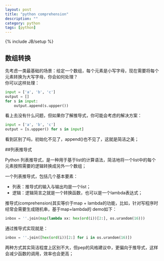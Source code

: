 ```yaml
---
layout: post
title: "python comprehension"
description: ""
category: python
tags: [python]
---
```

{% include JB/setup %}

## 数组转换
先考虑一类最基础的场景：给定一个数组，每个元素是小写字母，现在需要将每个元素转换为大写字母，你会如何处理？  
你可以这样处理：  
```python
input = ['a', 'b', 'c']  
output = []  
for s in input:  
    output.append(s.uppper())  

```  

看上去没有什么问题，但如果你了解推导式，你可能会考虑的解决方案：


```python
input = ['a', 'b', 'c']
output = [s.uppper() for s in input]

```

看到区别了吗，初始化不见了，append()也不见了，这就是简洁之美；

##列表推导式
  
Python 列表推导式，是一种用于基于list的计算语法，简洁地将一个list中的每个元素按照需要的逻辑转换成另外一个数组；


一个列表推导式，包括几个基本要素：


* 列表：推导式的输入与输出均是一个list；
* 逻辑：逻辑简言之就是一个转换函数，也可以是一个lambda表达式；


推导式(comprehension)其实等价于map + lambda的功能，比如，针对写程序时经常会需要生成随机串，基于map+lambda的
demo如下：


```python
inbox = ''.join(map(lambda xx: hex(ord(i))[2:], os.urandom(16)))
```


通过推导式实现就是：


```python
inbox = ''.join([hex(ord(i))[2:] for i in os.urandom(16)])
```

两种方式其实简洁程度上区别不大，但pep的风格建议中，更偏向于推导式，这样会减少函数的调用，效率也会更高；

